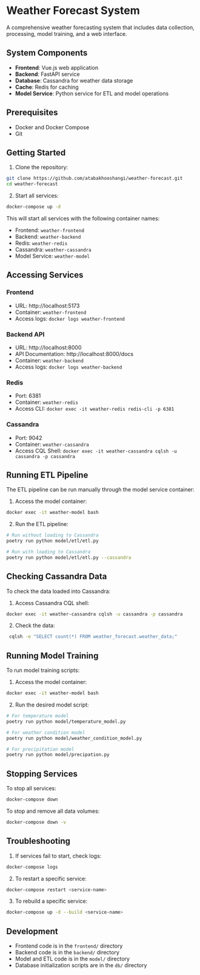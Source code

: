 # Weather Forecast System

A comprehensive weather forecasting system that includes data collection, processing, model training, and a web interface.

## System Components

- **Frontend**: Vue.js web application
- **Backend**: FastAPI service
- **Database**: Cassandra for weather data storage
- **Cache**: Redis for caching
- **Model Service**: Python service for ETL and model operations

## Prerequisites

- Docker and Docker Compose
- Git

## Getting Started

1. Clone the repository:
```bash
git clone https://github.com/atabakhooshangi/weather-forecast.git
cd weather-forecast
```

2. Start all services:
```bash
docker-compose up -d
```

This will start all services with the following container names:
- Frontend: `weather-frontend`
- Backend: `weather-backend`
- Redis: `weather-redis`
- Cassandra: `weather-cassandra`
- Model Service: `weather-model`

## Accessing Services

### Frontend
- URL: http://localhost:5173
- Container: `weather-frontend`
- Access logs: `docker logs weather-frontend`

### Backend API
- URL: http://localhost:8000
- API Documentation: http://localhost:8000/docs
- Container: `weather-backend`
- Access logs: `docker logs weather-backend`

### Redis
- Port: 6381
- Container: `weather-redis`
- Access CLI: `docker exec -it weather-redis redis-cli -p 6381`

### Cassandra
- Port: 9042
- Container: `weather-cassandra`
- Access CQL Shell: `docker exec -it weather-cassandra cqlsh -u cassandra -p cassandra`

## Running ETL Pipeline

The ETL pipeline can be run manually through the model service container:

1. Access the model container:
```bash
docker exec -it weather-model bash
```

2. Run the ETL pipeline:
```bash
# Run without loading to Cassandra
poetry run python model/etl/etl.py

# Run with loading to Cassandra
poetry run python model/etl/etl.py --cassandra
```

## Checking Cassandra Data

To check the data loaded into Cassandra:

1. Access Cassandra CQL shell:
```bash
docker exec -it weather-cassandra cqlsh -u cassandra -p cassandra
```

2. Check the data:
```bash
 cqlsh -e "SELECT count(*) FROM weather_forecast.weather_data;"
```



## Running Model Training

To run model training scripts:

1. Access the model container:
```bash
docker exec -it weather-model bash
```

2. Run the desired model script:
```bash
# For temperature model
poetry run python model/temperature_model.py

# For weather condition model
poetry run python model/weather_condition_model.py

# For precipitation model
poetry run python model/precipation.py
```

## Stopping Services

To stop all services:
```bash
docker-compose down
```

To stop and remove all data volumes:
```bash
docker-compose down -v
```

## Troubleshooting

1. If services fail to start, check logs:
```bash
docker-compose logs
```

2. To restart a specific service:
```bash
docker-compose restart <service-name>
```

3. To rebuild a specific service:
```bash
docker-compose up -d --build <service-name>
```

## Development

- Frontend code is in the `frontend/` directory
- Backend code is in the `backend/` directory
- Model and ETL code is in the `model/` directory
- Database initialization scripts are in the `db/` directory
